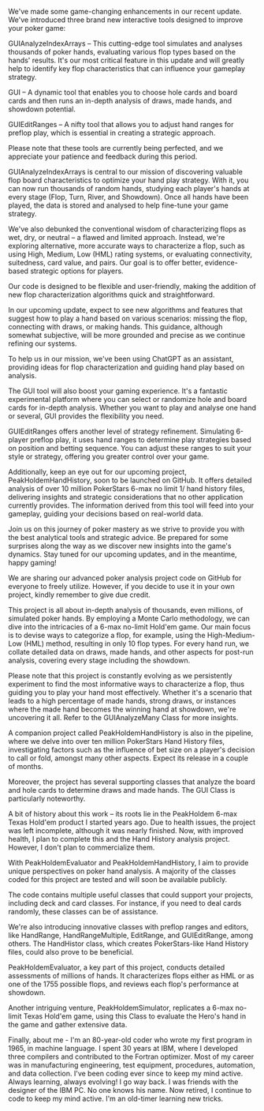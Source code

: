  We've made some game-changing enhancements in our recent update. We've introduced three brand new interactive tools designed to improve your poker game:

GUIAnalyzeIndexArrays – This cutting-edge tool simulates and analyses thousands of poker hands, evaluating various flop types based on the hands' results. It's our most critical feature in this update and will greatly help to identify key flop characteristics that can influence your gameplay strategy.

GUI – A dynamic tool that enables you to choose hole cards and board cards and then runs an in-depth analysis of draws, made hands, and showdown potential.

GUIEditRanges – A nifty tool that allows you to adjust hand ranges for preflop play, which is essential in creating a strategic approach.

Please note that these tools are currently being perfected, and we appreciate your patience and feedback during this period.

GUIAnalyzeIndexArrays is central to our mission of discovering valuable flop board characteristics to optimize your hand play strategy. With it, you can now run thousands of random hands, studying each player's hands at every stage (Flop, Turn, River, and Showdown). Once all hands have been played, the data is stored and analysed to help fine-tune your game strategy.

We've also debunked the conventional wisdom of characterizing flops as wet, dry, or neutral – a flawed and limited approach. Instead, we're exploring alternative, more accurate ways to characterize a flop, such as using High, Medium, Low (HML) rating systems, or evaluating connectivity, suitedness, card value, and pairs. Our goal is to offer better, evidence-based strategic options for players.

Our code is designed to be flexible and user-friendly, making the addition of new flop characterization algorithms quick and straightforward.

In our upcoming update, expect to see new algorithms and features that suggest how to play a hand based on various scenarios: missing the flop, connecting with draws, or making hands. This guidance, although somewhat subjective, will be more grounded and precise as we continue refining our systems.

To help us in our mission, we've been using ChatGPT as an assistant, providing ideas for flop characterization and guiding hand play based on analysis.

The GUI tool will also boost your gaming experience. It's a fantastic experimental platform where you can select or randomize hole and board cards for in-depth analysis. Whether you want to play and analyse one hand or several, GUI provides the flexibility you need.

GUIEditRanges offers another level of strategy refinement. Simulating 6-player preflop play, it uses hand ranges to determine play strategies based on position and betting sequence. You can adjust these ranges to suit your style or strategy, offering you greater control over your game.

Additionally, keep an eye out for our upcoming project, PeakHoldemHandHistory, soon to be launched on GitHub. It offers detailed analysis of over 10 million PokerStars 6-max no limit $1/$ hand history files, delivering insights and strategic considerations that no other application currently provides. The information derived from this tool will feed into your gameplay, guiding your decisions based on real-world data.

Join us on this journey of poker mastery as we strive to provide you with the best analytical tools and strategic advice. Be prepared for some surprises along the way as we discover new insights into the game's dynamics. Stay tuned for our upcoming updates, and in the meantime, happy gaming!


We are sharing our advanced poker analysis project code on GitHub for everyone to freely utilize. However, if you decide to use it in your own project, kindly remember to give due credit.

This project is all about in-depth analysis of thousands, even millions, of simulated poker hands. By employing a Monte Carlo methodology, we can dive into the intricacies of a 6-max no-limit Hold'em game. Our main focus is to devise ways to categorize a flop, for example, using the High-Medium-Low (HML) method, resulting in only 10 flop types. For every hand run, we collate detailed data on draws, made hands, and other aspects for post-run analysis, covering every stage including the showdown.

Please note that this project is constantly evolving as we persistently experiment to find the most informative ways to characterize a flop, thus guiding you to play your hand most effectively. Whether it's a scenario that leads to a high percentage of made hands, strong draws, or instances where the made hand becomes the winning hand at showdown, we're uncovering it all. Refer to the GUIAnalyzeMany Class for more insights.

A companion project called PeakHoldemHandHistory is also in the pipeline, where we delve into over ten million PokerStars Hand History files, investigating factors such as the influence of bet size on a player's decision to call or fold, amongst many other aspects. Expect its release in a couple of months.

Moreover, the project has several supporting classes that analyze the board and hole cards to determine draws and made hands. The GUI Class is particularly noteworthy.

A bit of history about this work – its roots lie in the PeakHoldem 6-max Texas Hold'em product I started years ago. Due to health issues, the project was left incomplete, although it was nearly finished. Now, with improved health, I plan to complete this and the Hand History analysis project. However, I don't plan to commercialize them.

With PeakHoldemEvaluator and PeakHoldemHandHistory, I aim to provide unique perspectives on poker hand analysis. A majority of the classes coded for this project are tested and will soon be available publicly.

The code contains multiple useful classes that could support your projects, including deck and card classes. For instance, if you need to deal cards randomly, these classes can be of assistance.

We're also introducing innovative classes with preflop ranges and editors, like HandRange, HandRangeMultiple, EditRange, and GUIEditRange, among others. The HandHistor class, which creates PokerStars-like Hand History files, could also prove to be beneficial.

PeakHoldemEvaluator, a key part of this project, conducts detailed assessments of millions of hands. It characterizes flops either as HML or as one of the 1755 possible flops, and reviews each flop's performance at showdown.

Another intriguing venture, PeakHoldemSimulator, replicates a 6-max no-limit Texas Hold'em game, using this Class to evaluate the Hero's hand in the game and gather extensive data.

Finally, about me - I'm an 80-year-old coder who wrote my first program in 1965, in machine language. I spent 30 years at IBM, where I developed three compilers and contributed to the Fortran optimizer. Most of my career was in manufacturing engineering, test equipment, procedures, automation, and data collection.  I've been coding ever since to keep my mind active. Always learning, always evolving! I go way back. I was friends with the designer of the IBM PC. No one knows his name. Now retired, I continue to code to keep my mind active. I'm an old-timer learning new tricks.


